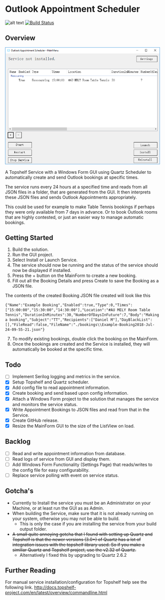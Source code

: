 ﻿# Outlook Appointment Scheduler 
![alt text](https://github.com/danmastrow/OutlookAppointmentScheduler/raw/master/OutlookAppointmentSchedulerGUI/img/bookingIcon.png "Logo")
[![Build Status](https://travis-ci.org/danmastrow/OutlookAppointmentScheduler.svg?branch=master)](https://travis-ci.org/danmastrow/OutlookAppointmentScheduler)
## Overview
![alt text](https://github.com/danmastrow/OutlookAppointmentScheduler/raw/master/OutlookAppointmentSchedulerGUI/img/example.png "Example")

A Topshelf Service with a Windows Form GUI using Quartz Scheduler to automatically create and send Outlook bookings at specific times.

The service runs every 24 hours at a specified time and reads from all JSON files in a folder, that are generated from the GUI.
It then interprets these JSON files and sends Outlook Appointments appropriately. 

This could be used for example to make Table Tennis bookings if perhaps they were only available from 7 days in advance.
Or to book Outlook rooms that are highly contested, or just an easier way to manage automatic bookings.

## Getting Started
1. Build the solution.
2. Run the GUI project.
3. Select Install or Launch Service.
4. The service should now be running and the status of the service should now be displayed if installed.
5. Press the + button on the MainForm to create a new booking.
6. Fill out all the Booking Details and press Create to save the Booking as a JSON file.
<p>The contents of the created Booking JSON file created will look like this</p>

````
{"Name":"Example Booking","Enabled":true,"Type":0,"Times":["15:00:00","15:30:00","14:30:00"],"Location":"#AU MELY Room Table Tennis","DurationInMinutes":30,"NumberOfDaysInFuture":7,"Body":"Making a booking","Subject":"TT","Recipients":["Daniel M"],"DayBlackList":[],"FileRead":false,"FileName":"./bookings\\Example-Booking2018-Jul-24-09-55-21.json"}
````
7. To modify existing bookings, double click the booking on the MainForm.
8. Once the bookings are created and the Service is installed, they will automatically be booked at the specific time.

## Todo
- [ ] Implement Serilog logging and metrics in the service.
- [x] Setup Topshelf and Quartz scheduler.
- [x] Add config file to read appointment information.
- [x] Create booking and send based upon config information.
- [x] Attach a Windows Form project to the solution that manages the service and monitors the service status.
- [x] Write Appointment Bookings to JSON files and read from that in the Service.
- [x] Create GitHub release.
- [x] Resize the MainForm GUI to the size of the ListView on load.

## Backlog
- [ ] Read and write appointment information from database.
- [ ] Read logs of service from GUI and display them.
- [ ] Add Windows Form Functionality (Settings Page) that reads/writes to the config file for easy configurability.
- [ ] Replace service polling with event on service status.

## Gotcha's
- Currently to Install the service you must be an Administrator on your Machine, or at least run the GUI as as Admin.
- When building the Service, make sure that it is not already running on your system, otherwise you may not be able to build.
  - This is only the case if you are installing the service from your build output folder.
- ~~A small quite annoying gotcha that I found with setting up Quartz and Topshelf is that the newer versions (3.0+) of Quartz has a lot of integration issues with the topshelf library used. So if you make a similiar Quartz and Topshelf project, use the v2.32 of Quartz.~~
  - Alternatively I fixed this by upgrading to Quartz 2.6.2

## Further Reading
For manual service installation/configuration for Topshelf help see the following link.
http://docs.topshelf-project.com/en/latest/overview/commandline.html
